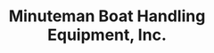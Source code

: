 ---
title: "Minuteman Boat Handling Equipment, Inc."
url: /plymouth/minuteman-boat-handling-equipment-inc/
shop: shop
---